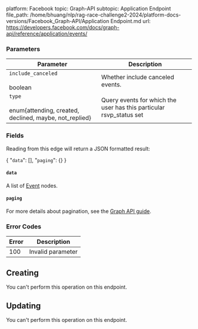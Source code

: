 platform: Facebook
topic: Graph-API
subtopic: Application Endpoint
file_path: /home/bhuang/nlp/rag-race-challenge2-2024/platform-docs-versions/Facebook_Graph-API/Application Endpoint.md
url: https://developers.facebook.com/docs/graph-api/reference/application/events/

### Parameters

| Parameter | Description |
| --- | --- |
| `include_canceled`<br><br>boolean | Whether include canceled events. |
| `type`<br><br>enum{attending, created, declined, maybe, not\_replied} | Query events for which the user has this particular rsvp\_status set |

### Fields

Reading from this edge will return a JSON formatted result:

{
    "`data`": \[\],
    "`paging`": {}
}

#### `data`

A list of [Event](https://developers.facebook.com/docs/graph-api/reference/event/) nodes.

#### `paging`

For more details about pagination, see the [Graph API guide](https://developers.facebook.com/docs/graph-api/using-graph-api/#paging).

### Error Codes

| Error | Description |
| --- | --- |
| 100 | Invalid parameter |

## Creating

You can't perform this operation on this endpoint.

## Updating

You can't perform this operation on this endpoint.